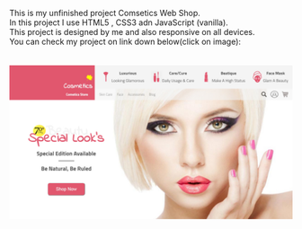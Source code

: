 This is my unfinished project Comsetics Web Shop. </br>
In this project I use HTML5 , CSS3 adn JavaScript (vanilla). </br>
This project is designed by me and also responsive on all devices. </br>
You can check my project on link down below(click on image): </br>
</br>
</br>
<a href="" > <img src="resources/img/Template.jpg" /> </a>
